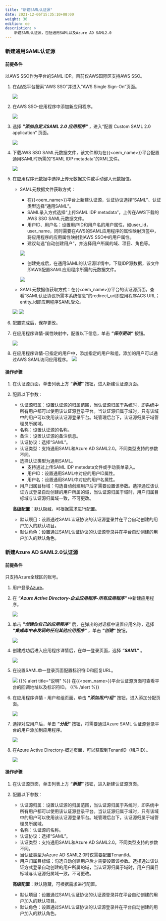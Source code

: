 ```yaml
---
title: "新建SAML认证源"
date: 2021-12-06T15:35:10+08:00
weight: 30
edition: ee
description: >
    新建SAML认证源，包括通用SAML以及Azure AD SAML2.0
---
```


### 新建通用SAML认证源

#### 前提条件

以AWS SSO作为平台的SAML IDP。目前仅AWS国际区支持AWS SSO。

1. 在[AWS](https://console.aws.amazon.com/)平台搜索“AWS SSO”并进入“AWS Single Sign-On”页面。

    ![](../../../images/awssso.png)

2. 在AWS SSO-应用程序中添加新应用程序。

    ![](../../../images/awscreateapp.png)

3. 选择 **_"添加自定义SAML 2.0 应用程序"_** ，进入“配置 Custom SAML 2.0 application” 页面。

    ![](../../../images/awssaml.png)

4. 下载AWS SSO SAML元数据文件，该文件即为在{{<oem_name>}}平台配置通用SAML时所需的“SAML IDP metadata”的XML文件。

    ![](../../../images/awsdownloadidp1.png)

5. 在应用程序元数据中选择上传元数据文件或手动键入元数据值。
    - SAML元数据文件获取方式：
        - 在{{<oem_name>}}平台上新建认证源，认证协议选择“SAML”、认证类型选择“通用SAML”。
        - SAML录入方式选择“上传SAML IDP metadata”，上传在AWS下载的AWS SSO SAML元数据文件。
        - 用户ID、用户名：设置用户ID和用户名的用户属性，如user_id，user_name，同时需要在AWS的SAML应用程序的属性映射页签中，将应用程序的应用属性映射到AWS SSO中的用户属性。
        - 建议勾选“自动创建用户”，并选择用户所属的域、项目、角色等。

        ![](../../../images/commonsamlconfig.png)

        - 创建完成后，在通用SAML的认证源详情中，下载IDP源数据，该文件即AWS配置SAML应用程序所需的元数据文件。

        ![](../../../images/commonsamldownload.png)

    - SAML元数据值获取方式：在{{<oem_name>}}平台的认证源页面，查看“SAML认证协议所需本系统信息”的redirect_uri即应用程序ACS URL；entity_id即应用程序SAML受众。
    
    ![](../../../images/commonsamlinfo1.png)
    ![](../../../images/awssamlappinfo.png)

5. 配置完成后，保存更改。
6. 在应用程序详情-属性映射中，配置以下信息，单击 **_"保存更改"_** 按钮。

    ![](../../../images/awsassertion.png)

7. 在应用程序详情-已指定的用户中，添加指定的用户和组，添加的用户可以通过AWS SAML访问应用程序。
    ![](../../../images/awsassignuser.png)

#### 操作步骤

1. 在认证源页面，单击列表上方 **_"新建"_** 按钮，进入新建认证源页面。
2. 配置以下参数：
    - 认证源归属：设置认证源的归属范围，当认证源归属于系统时，即系统中所有用户都可以使用该认证源登录平台。当认证源归属于域时，只有该域中的用户可以使用该认证源登录平台。域管理后台下，认证源归属于域管理员所属域。
    - 名称：设置认证源的名称。
    - 备注：设置认证源的备注信息。
    - 认证协议：选择“SAML”。
    - 认证类型：支持通用SAML和Azure AD SAML2.0。不同类型支持的参数不同。
    - 选择认证类型为通用SAML。
        - 支持通过上传SAML IDP metedata文件或手动表单录入。
        - 用户ID：设置通用SAML中对应的用户ID属性。
        - 用户名：设置通用SAML中对应的用户名属性。
    - 用户归属目标域：勾选自动创建用户后才需要设置该参数。选择通过该认证方式登录自动创建的用户所属的域，当认证源归属于域时，用户归属目标域与认证源归属域一致，不可更改。

    **高级配置**：默认隐藏，可根据需求进行配置。

    - 默认项目：设置通过SAML认证协议的认证源登录并在平台自动创建的用户加入的默认项目。
    - 默认角色：设置通过SAML认证协议的认证源登录并在平台自动创建的用户加入的默认角色。


### 新建Azure AD SAML2.0认证源

#### 前提条件

只支持Azure全球区的账号。

1. 用户登录[Azure](https://portal.azure.com)。
2. 在 **_"Azure Active Directory-企业应用程序-所有应用程序"_** 中新建应用程序。

    ![](../../../images/azuresamlapp.png)

3. 单击 **_"创建你自己的应用程序"_** 后，在弹出的对话框中设置应用名称，选择 **_"集成库中未发现的任何其他应用程序"_** ，单击 **_"创建"_** 按钮。

    ![](../../../images/azuresamlappcategory1.png)

4. 创建成功后进入应用程序详情后，在单一登录页面，选择 **_"SAML"_** 。
    
    ![](../../../images/azuresamlsetting.png)

5. 在设置SAML单一登录页面配置标识符ID和回复URL。

    ![](../../../images/azuresamledit.png)
{{% alert title="说明" %}}
在{{<oem_name>}}平台认证源页面可查看平台的回调地址以及标识符ID。
{{% /alert %}}

6. 在应用程序详情 - 用户和组页面，单击 **_"添加用户/组"_** 按钮，进入添加分配页面。

    ![](../../../images/azuresamluserlist.png)

7. 选择对应用户后，单击 **_"分配"_** 按钮，将需要通过Azure SAML 认证源登录平台的用户添加到应用程序。

    ![](../../../images/azuresamladduser.png)
    
8. 在Azure Active Directory-概述页面，可以获取到TenantID（租户ID）。

    ![](../../../images/azuresamlappkey.png)


#### 操作步骤

1. 在认证源页面，单击列表上方 **_"新建"_** 按钮，进入新建认证源页面。
2. 配置以下参数：
    - 认证源归属：设置认证源的归属范围，当认证源归属于系统时，即系统中所有用户都可以使用该认证源登录平台。当认证源归属于域时，只有该域中的用户可以使用该认证源登录平台。域管理后台下，认证源归属于域管理员所属域。
    - 名称：认证源的名称。
    - 认证协议：选择“SAML”。
    - 认证类型：支持通用SAML和Azure AD SAML2.0。不同类型支持的参数不同。
    - 当认证类型为Azure AD SAML2.0时仅需要配置TenantId。
    - 用户归属目标域：勾选自动创建用户后才需要设置该参数。选择通过该认证方式登录自动创建的用户所属的域，当认证源归属于域时，用户归属目标域与认证源归属域一致，不可更改。

    **高级配置**：默认隐藏，可根据需求进行配置。

    - 默认项目：设置通过SAML认证协议的认证源登录并在平台自动创建的用户加入的默认项目。
    - 默认角色：设置通过SAML认证协议的认证源登录并在平台自动创建的用户加入的默认角色。